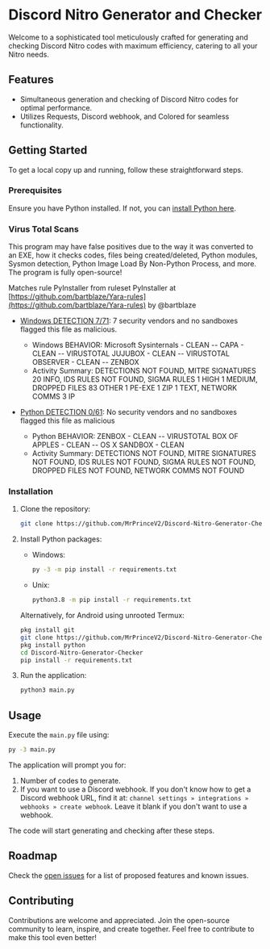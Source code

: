 # Discord Nitro Generator and Checker

Welcome to a sophisticated tool meticulously crafted for generating and checking Discord Nitro codes with maximum efficiency, catering to all your Nitro needs.

## Features

- Simultaneous generation and checking of Discord Nitro codes for optimal performance.
- Utilizes Requests, Discord webhook, and Colored for seamless functionality.

## Getting Started

To get a local copy up and running, follow these straightforward steps.

### Prerequisites

Ensure you have Python installed. If not, you can [install Python here](https://www.python.org/downloads/).

### Virus Total Scans

This program may have false positives due to the way it was converted to an EXE, how it checks codes, files being created/deleted, Python modules, Sysmon detection, Python Image Load By Non-Python Process, and more. The program is fully open-source!

Matches rule PyInstaller from ruleset PyInstaller at [https://github.com/bartblaze/Yara-rules](https://github.com/bartblaze/Yara-rules) by @bartblaze

- [Windows DETECTION 7/71](https://go.3mpire.shop/nitrovts): 7 security vendors and no sandboxes flagged this file as malicious.
  
  - Windows BEHAVIOR: Microsoft Sysinternals - CLEAN -- CAPA - CLEAN -- VIRUSTOTAL JUJUBOX - CLEAN -- VIRUSTOTAL OBSERVER - CLEAN -- ZENBOX
  - Activity Summary: DETECTIONS NOT FOUND, MITRE SIGNATURES 20 INFO, IDS RULES NOT FOUND, SIGMA RULES 1 HIGH 1 MEDIUM, DROPPED FILES 83 OTHER 1 PE-EXE 1 ZIP 1 TEXT, NETWORK COMMS 3 IP

- [Python DETECTION 0/61](https://go.3mpire.shop/nitrovtsp): No security vendors and no sandboxes flagged this file as malicious
  
  - Python BEHAVIOR: ZENBOX - CLEAN -- VIRUSTOTAL BOX OF APPLES - CLEAN -- OS X SANDBOX - CLEAN
  - Activity Summary: DETECTIONS NOT FOUND, MITRE SIGNATURES NOT FOUND, IDS RULES NOT FOUND, SIGMA RULES NOT FOUND, DROPPED FILES NOT FOUND, NETWORK COMMS NOT FOUND

### Installation

1. Clone the repository:

    ```bash
    git clone https://github.com/MrPrinceV2/Discord-Nitro-Generator-Checker.git
    ```

2. Install Python packages:

    - Windows:

        ```bash
        py -3 -m pip install -r requirements.txt
        ```

    - Unix:

        ```bash
        python3.8 -m pip install -r requirements.txt
        ```

    Alternatively, for Android using unrooted Termux:

    ```bash
    pkg install git
    git clone https://github.com/MrPrinceV2/Discord-Nitro-Generator-Checker
    pkg install python
    cd Discord-Nitro-Generator-Checker
    pip install -r requirements.txt
    ```

3. Run the application:

    ```bash
    python3 main.py
    ```

## Usage

Execute the `main.py` file using:

```bash
py -3 main.py
```

The application will prompt you for:

1. Number of codes to generate.
2. If you want to use a Discord webhook. If you don't know how to get a Discord webhook URL, find it at:
   `channel settings » integrations » webhooks » create webhook`. Leave it blank if you don't want to use a webhook.

The code will start generating and checking after these steps.

## Roadmap

Check the [open issues](https://github.com/MrPrinceV2/Discord-Nitro-Generator-Checker/issues) for a list of proposed features and known issues.

## Contributing

Contributions are welcome and appreciated. Join the open-source community to learn, inspire, and create together. Feel free to contribute to make this tool even better!

